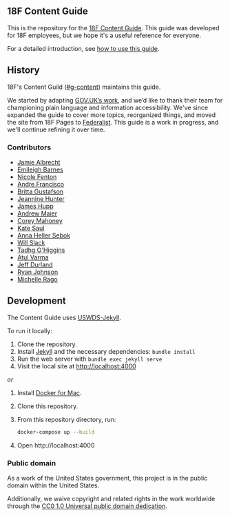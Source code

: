 ## 18F Content Guide

This is the repository for the [18F Content Guide](https://content-guide.18f.gov/). This guide was developed for 18F employees, but we hope it's a useful reference for everyone.

For a detailed introduction, see [how to use this guide](https://content-guide.18f.gov/how-to-use-this-guide/).

## History

18F's Content Guild ([#g-content](https://18f.slack.com/archives/g-content)) maintains this guide.

We started by adapting [GOV.UK’s work](https://www.gov.uk/guidance/content-design), and we’d like to thank their team for championing plain language and information accessibility. We've since expanded the guide to cover more topics, reorganized things, and moved the site from 18F Pages to [Federalist](https://github.com/18F/federalist/). This guide is a work in progress, and we'll continue refining it over time.

### Contributors

* [Jamie Albrecht](https://github.com/jamiealbrecht)
* [Emileigh Barnes](https://github.com/emileighoutlaw)
* [Nicole Fenton](https://github.com/nicoleslaw)
* [Andre Francisco](https://github.com/awfrancisco)
* [Britta Gustafson](https://github.com/brittag)
* [Jeannine Hunter](https://github.com/jeanninehunter)
* [James Hupp](https://github.com/jameshupp)
* [Andrew Maier](https://github.com/andrewmaier)
* [Corey Mahoney](https://github.com/coreycaitlin)
* [Kate Saul](https://github.com/kategarklavs)
* [Anna Heller Sebok](https://github.com/annahsebok)
* [Will Slack](https://github.com/wslack)
* [Tadhg O'Higgins](https://github.com/tadhg-ohiggins)
* [Atul Varma](https://github.com/toolness)
* [Jeff Durland](https://github.com/durland18F)
* [Ryan Johnson](https://github.com/brentryanjohnson)
* [Michelle Rago](https://github.com/michelle-rago)

## Development
The Content Guide uses [USWDS-Jekyll](https://github.com/18F/uswds-jekyll).

To run it locally:

1. Clone the repository.
1. Install [Jekyll](http://jekyllrb.com/) and the necessary dependencies: `bundle install`
1. Run the web server with `bundle exec jekyll serve`
1. Visit the local site at [http://localhost:4000](http://localhost:4000)

_or_

1. Install [Docker for Mac](https://hub.docker.com/editions/community/docker-ce-desktop-mac).
1. Clone this repository.
1. From this repository directory, run:

   ```sh
   docker-compose up --build
   ```

1. Open http://localhost:4000


### Public domain

As a work of the United States government, this project is in the public domain within the United States.

Additionally, we waive copyright and related rights in the work worldwide through the [CC0 1.0 Universal public domain dedication](https://creativecommons.org/publicdomain/zero/1.0/).
